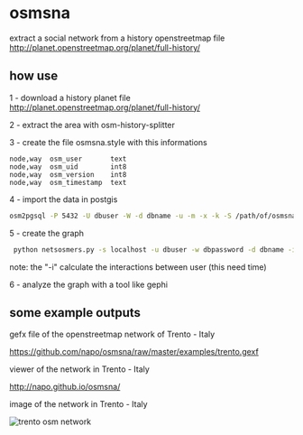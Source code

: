 # osmsna
extract a social network from a history openstreetmap file
http://planet.openstreetmap.org/planet/full-history/

## how use
1 - download a history planet file
http://planet.openstreetmap.org/planet/full-history/

2 - extract the area with osm-history-splitter

3 - create the file osmsna.style with this informations
```
node,way  osm_user       text
node,way  osm_uid        int8
node,way  osm_version    int8
node,way  osm_timestamp  text
```

4 - import the data in postgis
```bash
osm2pgsql -P 5432 -U dbuser -W -d dbname -u -m -x -k -S /path/of/osmsna.style file_history.osh
```

5 - create the graph
```bash
 python netsosmers.py -s localhost -u dbuser -w dbpassword -d dbname -i -o graphfile -g gexf
```
 note: the "-i" calculate the interactions between user (this need time)

6 - analyze the graph with a tool like gephi

## some example outputs
gefx file of the openstreetmap network of Trento - Italy

https://github.com/napo/osmsna/raw/master/examples/trento.gexf

viewer of the network in Trento - Italy

http://napo.github.io/osmsna/


image of the network in Trento - Italy

![trento osm network](https://raw.github.com/napo/osmsna/master/examples/trento_network.png)

